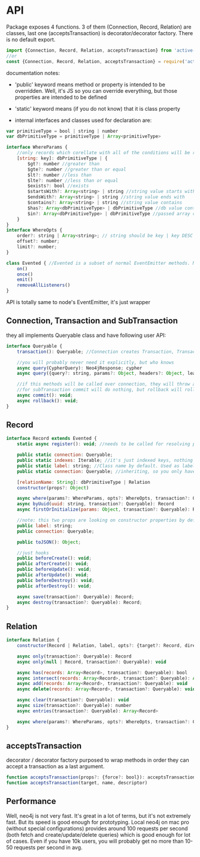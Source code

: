 # API

Package exposes 4 functions.
3 of them (Connection, Record, Relation) are classes, last one (acceptsTransaction) is decorator/decorator factory.
There is no default export.

```javascript
import {Connection, Record, Relation, acceptsTransaction} from 'active-graph-record'
//or
const {Connection, Record, Relation, acceptsTransaction} = require('active-graph-record')
```


documentation notes:
- 'public' keyword means method or property is intended to be overridden.
Well, it's JS so you can override everything, but those properties are intended to be defined

- 'static' keyword means (if you do not know) that it is class property

- internal interfaces and classes used for declaration are:
```javascript
var primitiveType = bool | string | number
var dbPrimitiveType = primitiveType | Array<primitiveType>

interface WhereParams {
    //only records which corellate with all of the conditions will be returned
    [string: key]: dbPrimitiveType | {
        $gt?: number //greater than
        $gte?: number //greater than or equal
        $lt?: number //less than
        $lte?: number //less than or equal
        $exists?: bool //exists
        $startsWith?: Array<string> | string //string value starts with
        $endsWith?: Array<string> | string //string value ends with
        $contains?: Array<string> | string //string value contains
        $has?: Array<dbPrimitiveType> | dbPrimitiveType //db value contains passed arguments
        $in?: Array<dbPrimitiveType> | dbPrimitiveType //passed array contains db value
    }
}
interface WhereOpts {
    order?: string | Array<string>; // string should be key | key DESC | key ASC, e.g. ['created_at', 'friends DESC']
    offset?: number;
    limit?: number;
}

class Evented { //Evented is a subset of normal EventEmitter methods. No declaration provided, please refer to https://nodejs.org/api/events.html
    on()
    once()
    emit()
    removeAllListeners()
}
```
API is totally same to node's EventEmitter, it's just wrapper

## Connection, Transaction and SubTransaction
they all implements Queryable class and have following user API:
```javascript
interface Queryable {
    transaction(): Queryable; //Connection creates Transaction, Transaction creates SubTransaction

    //you will probably never need it explicitly, but who knows
    async query(CypherQuery): Neo4jResponse; cypher
    async query({query?: string, params?: Object, headers?: Object, lean?: boolean}): Neo4jResponse;

    //if this methods will be called over connection, they will throw an error
    //for subTransaction commit will do nothing, but rollback will rollback parent transaction
    async commit(): void;
    async rollback(): void;
}
```

## Record
```javascript
interface Record extends Evented {
    static async register(): void; //needs to be called for resolving purposes

    public static connection: Queryable;
    public static indexes: Iterable; //it's just indexed keys, nothing more
    public static label: string; //Class name by default. Used as label in DB
    public static connection: Queryable; //inheriting, so you only have define it somewhere and that's all

    [relationName: String]: dbPrimitiveType | Relation
    constructor(props?: Object)

    async where(params?: WhereParams, opts?: WhereOpts, transaction?: Queryable): Array<Record>
    async byUuid(uuid: string, transaction?: Queryable): Record
    async firstOrInitialize(params: Object, transaction?: Queryable): Record

    //note: this two props are looking on constructor properties by default
    public label: string;
    public connection: Queryable;

    public toJSON(): Object;

    //just hooks
    public beforeCreate(): void;
    public afterCreate(): void;
    public beforeUpdate(): void;
    public afterUpdate(): void;
    public beforeDestroy(): void;
    public afterDestroy(): void;

    async save(transaction?: Queryable): Record;
    async destroy(transaction?: Queryable): Record;
}

```

## Relation
```javascript
interface Relation {
    constructor(Record | Relation, label, opts?: {target?: Record, direction?: number = 1})

    async only(transaction?: Queryable): Record
    async only(null | Record, transaction?: Queryable): void

    async has(records: Array<Record>, transaction?: Queryable): bool
    async intersect(records: Array<Record>, transaction?: Queryable): Array<Record>
    async add(records: Array<Record>, transaction?: Queryable): void
    async delete(records: Array<Record>, transaction?: Queryable): void

    async clear(transaction?: Queryable): void
    async size(transaction?: Queryable): number
    async entries(transaction?: Queryable): Array<Record>

    async where(params?: WhereParams, opts?: WhereOpts, transaction?: Queryable): Array<Record>
}
```

## acceptsTransaction
decorator / decorator factory purposed to wrap methods in order they can accept a transaction as a last argument.

```javascript
function acceptsTransaction(props?: {force?: bool}): acceptsTransaction
function acceptsTransaction(target, name, descriptor)
```

## Performance
Well, neo4j is not very fast. It's great in a lot of terms, but it's not extremely fast.
But its speed is good enough for prototyping. Local neo4j on mac pro (without special configurations) 
provides around 100 requests per second (both fetch and create/update/delete queries)
which is good enough for lot of cases. 
Even if you have 10k users, you will probably get no more than 10-50 requests per second in avg.
